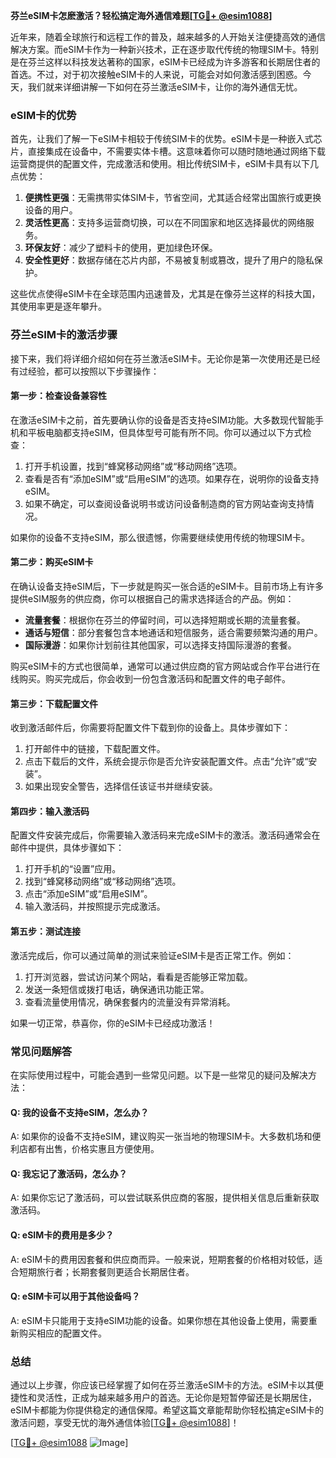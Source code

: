 **芬兰eSIM卡怎麽激活？轻松搞定海外通信难题[[TG💪+ @esim1088](https://t.me/s/esim1088)]**

近年来，随着全球旅行和远程工作的普及，越来越多的人开始关注便捷高效的通信解决方案。而eSIM卡作为一种新兴技术，正在逐步取代传统的物理SIM卡。特别是在芬兰这样以科技发达著称的国家，eSIM卡已经成为许多游客和长期居住者的首选。不过，对于初次接触eSIM卡的人来说，可能会对如何激活感到困惑。今天，我们就来详细讲解一下如何在芬兰激活eSIM卡，让你的海外通信无忧。

### eSIM卡的优势

首先，让我们了解一下eSIM卡相较于传统SIM卡的优势。eSIM卡是一种嵌入式芯片，直接集成在设备中，不需要实体卡槽。这意味着你可以随时随地通过网络下载运营商提供的配置文件，完成激活和使用。相比传统SIM卡，eSIM卡具有以下几点优势：

1. **便携性更强**：无需携带实体SIM卡，节省空间，尤其适合经常出国旅行或更换设备的用户。
2. **灵活性更高**：支持多运营商切换，可以在不同国家和地区选择最优的网络服务。
3. **环保友好**：减少了塑料卡的使用，更加绿色环保。
4. **安全性更好**：数据存储在芯片内部，不易被复制或篡改，提升了用户的隐私保护。

这些优点使得eSIM卡在全球范围内迅速普及，尤其是在像芬兰这样的科技大国，其使用率更是逐年攀升。

### 芬兰eSIM卡的激活步骤

接下来，我们将详细介绍如何在芬兰激活eSIM卡。无论你是第一次使用还是已经有过经验，都可以按照以下步骤操作：

#### 第一步：检查设备兼容性

在激活eSIM卡之前，首先要确认你的设备是否支持eSIM功能。大多数现代智能手机和平板电脑都支持eSIM，但具体型号可能有所不同。你可以通过以下方式检查：

1. 打开手机设置，找到“蜂窝移动网络”或“移动网络”选项。
2. 查看是否有“添加eSIM”或“启用eSIM”的选项。如果存在，说明你的设备支持eSIM。
3. 如果不确定，可以查阅设备说明书或访问设备制造商的官方网站查询支持情况。

如果你的设备不支持eSIM，那么很遗憾，你需要继续使用传统的物理SIM卡。

#### 第二步：购买eSIM卡

在确认设备支持eSIM后，下一步就是购买一张合适的eSIM卡。目前市场上有许多提供eSIM服务的供应商，你可以根据自己的需求选择适合的产品。例如：

- **流量套餐**：根据你在芬兰的停留时间，可以选择短期或长期的流量套餐。
- **通话与短信**：部分套餐包含本地通话和短信服务，适合需要频繁沟通的用户。
- **国际漫游**：如果你计划前往其他国家，可以选择支持国际漫游的套餐。

购买eSIM卡的方式也很简单，通常可以通过供应商的官方网站或合作平台进行在线购买。购买完成后，你会收到一份包含激活码和配置文件的电子邮件。

#### 第三步：下载配置文件

收到激活邮件后，你需要将配置文件下载到你的设备上。具体步骤如下：

1. 打开邮件中的链接，下载配置文件。
2. 点击下载后的文件，系统会提示你是否允许安装配置文件。点击“允许”或“安装”。
3. 如果出现安全警告，选择信任该证书并继续安装。

#### 第四步：输入激活码

配置文件安装完成后，你需要输入激活码来完成eSIM卡的激活。激活码通常会在邮件中提供，具体步骤如下：

1. 打开手机的“设置”应用。
2. 找到“蜂窝移动网络”或“移动网络”选项。
3. 点击“添加eSIM”或“启用eSIM”。
4. 输入激活码，并按照提示完成激活。

#### 第五步：测试连接

激活完成后，你可以通过简单的测试来验证eSIM卡是否正常工作。例如：

1. 打开浏览器，尝试访问某个网站，看看是否能够正常加载。
2. 发送一条短信或拨打电话，确保通讯功能正常。
3. 查看流量使用情况，确保套餐内的流量没有异常消耗。

如果一切正常，恭喜你，你的eSIM卡已经成功激活！

### 常见问题解答

在实际使用过程中，可能会遇到一些常见问题。以下是一些常见的疑问及解决方法：

#### Q: 我的设备不支持eSIM，怎么办？

A: 如果你的设备不支持eSIM，建议购买一张当地的物理SIM卡。大多数机场和便利店都有出售，价格实惠且方便使用。

#### Q: 我忘记了激活码，怎么办？

A: 如果你忘记了激活码，可以尝试联系供应商的客服，提供相关信息后重新获取激活码。

#### Q: eSIM卡的费用是多少？

A: eSIM卡的费用因套餐和供应商而异。一般来说，短期套餐的价格相对较低，适合短期旅行者；长期套餐则更适合长期居住者。

#### Q: eSIM卡可以用于其他设备吗？

A: eSIM卡只能用于支持eSIM功能的设备。如果你想在其他设备上使用，需要重新购买相应的配置文件。

### 总结

通过以上步骤，你应该已经掌握了如何在芬兰激活eSIM卡的方法。eSIM卡以其便捷性和灵活性，正成为越来越多用户的首选。无论你是短暂停留还是长期居住，eSIM卡都能为你提供稳定的通信保障。希望这篇文章能帮助你轻松搞定eSIM卡的激活问题，享受无忧的海外通信体验[[TG💪+ @esim1088](https://t.me/s/esim1088)]！

[[TG💪+ @esim1088](https://t.me/s/esim1088) ![Image](https://i.postimg.cc/4NQfJmqS/Snipaste-2025-05-13-00-14-12.png)]